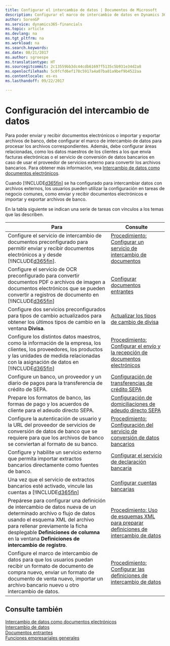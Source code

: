 ```yaml
---
title: Configurar el intercambio de datos | Documentos de Microsoft
description: Configurar el marco de intercambio de datos en Dynamics 365 for Financials.
author: SorenGP
ms.service: dynamics365-financials
ms.topic: article
ms.devlang: na
ms.tgt_pltfrm: na
ms.workload: na
ms.search.keywords: 
ms.date: 08/21/2017
ms.author: sgroespe
ms.translationtype: HT
ms.sourcegitcommit: 2c13559bb3dc44cdb61697f5135c5b931e34d2a8
ms.openlocfilehash: 5c0fcfd6ef178c5917a4a07ba81a9bef9b4522aa
ms.contentlocale: es-es
ms.lasthandoff: 09/22/2017

---
```

# <a name="setting-up-data-exchange"></a>Configuración del intercambio de datos
Para poder enviar y recibir documentos electrónicos o importar y exportar archivos de banco, debe configurar el marco de intercambio de datos para procesar los archivos correspondientes. Además, debe configurar áreas relacionadas, como los datos maestros de los clientes a los que envía facturas electrónicas o el servicio de conversión de datos bancarios en caso de usar el proveedor de servicios externo para convertir los archivos bancarios. Para obtener más información, vea [Intercambio de datos como documentos electrónicos](across-data-exchange.md).  

 Cuando [!INCLUDE[d365fin](includes/d365fin_md.md)] se ha configurado para intercambiar datos con archivos externos, los usuarios pueden utilizar la configuración en tareas de negocio comunes, como enviar y recibir documentos electrónicos e importar y exportar archivos de banco.  

 En la tabla siguiente se indican una serie de tareas con vínculos a los temas que las describen.  

|**Para**|**Consulte**|  
|------------|-------------|  
|Configure el servicio de intercambio de documentos preconfigurado para permitir enviar y recibir documentos electrónicos a y desde [!INCLUDE[d365fin](includes/d365fin_md.md)].|[Procedimiento: Configurar un servicio de intercambio de documentos](across-how-to-set-up-a-document-exchange-service.md)|  
|Configure el servicio de OCR preconfigurado para convertir documentos PDF o archivos de imagen a documentos electrónicos que se pueden convertir a registros de documento en [!INCLUDE[d365fin](includes/d365fin_md.md)]|[Configurar documentos entrantes](across-how-setup-income-documents.md)|  
|Configure dos servicios preconfigurados para tipos de cambio actualizados para obtener los últimos tipos de cambio en la ventana **Divisa**.|[Actualizar los tipos de cambio de divisa](finance-how-update-currencies.md)|  
|Configure los distintos datos maestros, como la información de la empresa, los clientes, los proveedores, los productos y las unidades de medida relacionadas con la asignación de datos en [!INCLUDE[d365fin](includes/d365fin_md.md)]|[Procedimiento: Configurar el envío y la recepción de documentos electrónicos](across-how-to-set-up-electronic-document-sending-and-receiving.md)|  
|Configure un banco, un proveedor y un diario de pagos para la transferencia de crédito de SEPA.|[Configuración de transferencias de crédito SEPA](finance-how-to-set-up-sepa-credit-transfer.md)|  
|Prepare los formatos de banco, las formas de pago y los acuerdos de cliente para el adeudo directo SEPA.|[Configuración de domiciliaciones de adeudo directo SEPA](finance-how-to-set-up-sepa-direct-debit.md)|  
|Configure la autenticación de usuario y la URL del proveedor de servicios de conversión de datos de banco que se requiere para que los archivos de banco se conviertan al formato de su banco.|[Procedimiento: Configuración del servicio de conversión de datos bancarios](bank-how-setup-bank-data-conversion-service.md)|  
|Configure y habilite un servicio externo que permita importar extractos bancarios directamente como fuentes de banco.|[Configurar el servicio de declaración bancaria](bank-how-setup-bank-statement-service.md)|  
|Una vez que el servicio de extractos bancarios esté activado, vincule las cuentas a [!INCLUDE[d365fin](includes/d365fin_md.md)]|[Configurar cuentas bancarias](bank-how-setup-bank-accounts.md)|  
|Prepárese para configurar una definición de intercambio de datos nueva de un determinado archivo o flujo de datos usando el esquema XML del archivo para rellenar previamente la ficha desplegable **Definiciones de columna** en la ventana **Definiciones de intercambio de registro**.|[Procedimiento: Uso de esquemas XML para preparar definiciones de intercambio de datos](across-how-to-use-xml-schemas-to-prepare-data-exchange-definitions.md)|  
|Configure el marco de intercambio de datos para que los usuarios puedan recibir un formato de documento de compra nuevo, enviar un formato de documento de venta nuevo, importar un archivo bancario nuevo u otro intercambio de datos.|[Procedimiento: Configurar las definiciones de intercambio de datos](across-how-to-set-up-data-exchange-definitions.md)|  

## <a name="see-also"></a>Consulte también  
[Intercambio de datos como documentos electrónicos ](across-data-exchange.md)  
[Intercambio de datos](across-exchange-data.md)   
[Documentos entrantes](across-income-documents.md)  
[Funciones empresariales generales](ui-across-business-areas.md)  

